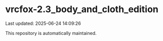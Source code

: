 # vrcfox-2.3_body_and_cloth_edition

Last updated: 2025-06-24 14:09:26

This repository is automatically maintained.
